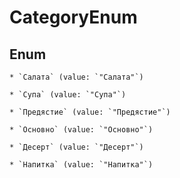 
# CategoryEnum

## Enum


    * `Салата` (value: `"Салата"`)

    * `Супа` (value: `"Супа"`)

    * `Предястие` (value: `"Предястие"`)

    * `Основно` (value: `"Основно"`)

    * `Десерт` (value: `"Десерт"`)

    * `Напитка` (value: `"Напитка"`)



